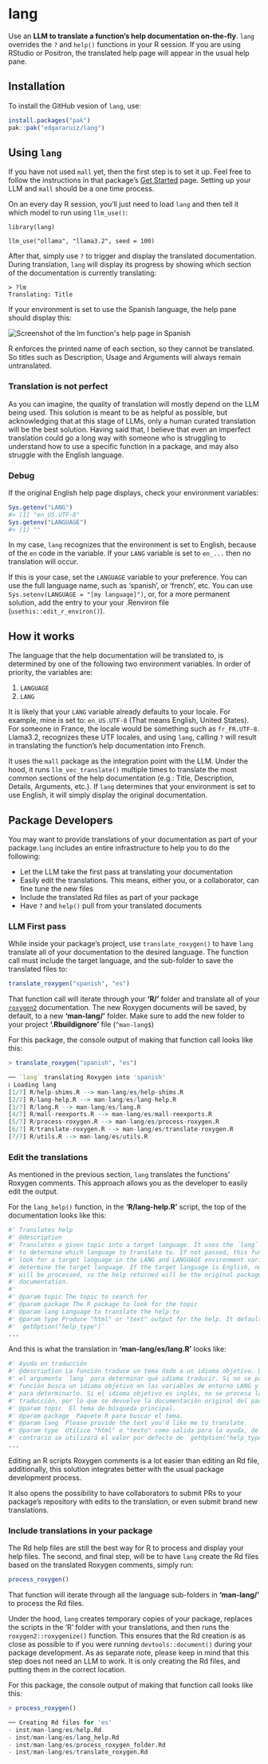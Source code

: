 
<!-- README.md is generated from README.Rmd. Please edit that file -->

# lang

<!-- badges: start -->
<!-- badges: end -->

Use an **LLM to translate a function’s help documentation on-the-fly**.
`lang` overrides the `?` and `help()` functions in your R session. If
you are using RStudio or Positron, the translated help page will appear
in the usual help pane.

## Installation

To install the GitHub vesion of `lang`, use:

``` r
install.packages("pak")
pak::pak("edgararuiz/lang")
```

## Using `lang`

If you have not used `mall` yet, then the first step is to set it up.
Feel free to follow the instructions in that package’s [Get
Started](https://mlverse.github.io/mall/#get-started) page. Setting up
your LLM and `mall` should be a one time process.

On an every day R session, you’ll just need to load `lang` and then tell
it which model to run using `llm_use()`:

    library(lang)

    llm_use("ollama", "llama3.2", seed = 100)

After that, simply use `?` to trigger and display the translated
documentation. During translation, `lang` will display its progress by
showing which section of the documentation is currently translating:

    > ?lm
    Translating: Title

If your environment is set to use the Spanish language, the help pane
should display this:

<img src="man/figures/lm-spanish.png" align="center" 
alt="Screenshot of the lm function's help page in Spanish"/>

R enforces the printed name of each section, so they cannot be
translated. So titles such as Description, Usage and Arguments will
always remain untranslated.

### Translation is not perfect

As you can imagine, the quality of translation will mostly depend on the
LLM being used. This solution is meant to be as helpful as possible, but
acknowledging that at this stage of LLMs, only a human curated
translation will be the best solution. Having said that, I believe that
even an imperfect translation could go a long way with someone who is
struggling to understand how to use a specific function in a package,
and may also struggle with the English language.

### Debug

If the original English help page displays, check your environment
variables:

``` r
Sys.getenv("LANG")
#> [1] "en_US.UTF-8"
Sys.getenv("LANGUAGE")
#> [1] ""
```

In my case, `lang` recognizes that the environment is set to English,
because of the `en` code in the variable. If your `LANG` variable is set
to `en_...` then no translation will occur.

If this is your case, set the `LANGUAGE` variable to your preference.
You can use the full language name, such as ‘spanish’, or ‘french’, etc.
You can use `Sys.setenv(LANGUAGE = "[my language]")`, or, for a more
permanent solution, add the entry to your your .Renviron file
(`usethis::edit_r_environ()`).

## How it works

The language that the help documentation will be translated to, is
determined by one of the following two environment variables. In order
of priority, the variables are:

1.  `LANGUAGE`
2.  `LANG`

It is likely that your `LANG` variable already defaults to your locale.
For example, mine is set to: `en_US.UTF-8` (That means English, United
States). For someone in France, the locale would be something such as
`fr_FR.UTF-8`. Llama3.2, recognizes these UTF locales, and using `lang`,
calling `?` will result in translating the function’s help documentation
into French.

It uses the `mall` package as the integration point with the LLM. Under
the hood, it runs `llm_vec_translate()` multiple times to translate the
most common sections of the help documentation (e.g.: Title,
Description, Details, Arguments, etc.). If `lang` determines that your
environment is set to use English, it will simply display the original
documentation.

## Package Developers

You may want to provide translations of your documentation as part of
your package.`lang` includes an entire infrastructure to help you to do
the following:

- Let the LLM take the first pass at translating your documentation
- Easily edit the translations. This means, either you, or a
  collaborator, can fine tune the new files
- Include the translated Rd files as part of your package
- Have `?` and `help()` pull from your translated documents

### LLM First pass

While inside your package’s project, use `translate_roxygen()` to have
`lang` translate all of your documentation to the desired language. The
function call must include the target language, and the sub-folder to
save the translated files to:

``` r
translate_roxygen("spanish", "es")
```

That function call will iterate through your **‘R/’** folder and
translate all of your
[`roxygen2`](https://roxygen2.r-lib.org/index.html) documentation. The
new Roxygen documents will be saved, by default, to a new
**‘man-lang/’** folder. Make sure to add the new folder to your project
**‘.Rbuildignore’** file (`^man-lang$`)

For this package, the console output of making that function call looks
like this:

``` r
> translate_roxygen("spanish", "es")

── `lang` translating Roxygen into 'spanish' 
ℹ Loading lang
[1/7] R/help-shims.R --> man-lang/es/help-shims.R
[2/7] R/lang-help.R --> man-lang/es/lang-help.R
[3/7] R/lang.R --> man-lang/es/lang.R
[4/7] R/mall-reexports.R --> man-lang/es/mall-reexports.R
[5/7] R/process-roxygen.R --> man-lang/es/process-roxygen.R
[6/7] R/translate-roxygen.R --> man-lang/es/translate-roxygen.R
[7/7] R/utils.R --> man-lang/es/utils.R
```

### Edit the translations

As mentioned in the previous section, `lang` translates the functions’
Roxygen comments. This approach allows you as the developer to easily
edit the output.

For the `lang_help()` function, in the **‘R/lang-help.R’** script, the
top of the documentation looks like this:

``` r
#' Translates help
#' @description
#' Translates a given topic into a target language. It uses the `lang` argument
#' to determine which language to translate to. If not passed, this function will
#' look for a target language in the LANG and LANGUAGE environment variables to
#' determine the target language. If the target language is English, no translation
#' will be processed, so the help returned will be the original package's
#' documentation.
#'
#' @param topic The topic to search for
#' @param package The R package to look for the topic
#' @param lang Language to translate the help to
#' @param type Produce "html" or "text" output for the help. It default to
#' `getOption("help_type")`
...
```

And this is what the translation in **‘man-lang/es/lang.R’** looks like:

``` r
#' Ayuda en traducción
#' @description La función traduce un tema dado a un idioma objetivo. Utiliza
#' el argumento `lang` para determinar qué idioma traducir. Si no se pasa, esta
#' función busca un idioma objetivo en las variables de entorno LANG y LANGUAGE
#' para determinarlo. Si el idioma objetivo es inglés, no se procesa la
#' traducción, por lo que se devuelve la documentación original del paquete.
#' @param topic  El tema de búsqueda principal.
#' @param package  Paquete R para buscar el tema.
#' @param lang  Please provide the text you'd like me to translate.
#' @param type  Utilice "html" o "texto" como salida para la ayuda, de lo
#' contrario se utilizará el valor por defecto de `getOption("help_type")`.
...
```

Editing an R scripts Roxygen comments is a lot easier than editing an Rd
file, additionally, this solution integrates better with the usual
package development process.

It also opens the possibility to have collaborators to submit PRs to
your package’s repository with edits to the translation, or even submit
brand new translations.

### Include translations in your package

The Rd help files are still the best way for R to process and display
your help files. The second, and final step, will be to have `lang`
create the Rd files based on the translated Roxygen comments, simply
run:

``` r
process_roxygen()
```

That function will iterate through all the language sub-folders in
**‘man-lang/’** to process the Rd files.

Under the hood, `lang` creates temporary copies of your package,
replaces the scripts in the ‘R’ folder with your translations, and then
runs the `roxygen2::roxygenize()` function. This ensures that the Rd
creation is as close as possible to if you were running
`devtools::document()` during your package development. As as separate
note, please keep in mind that this step does not need an LLM to work.
It is only creating the Rd files, and putting them in the correct
location.

For this package, the console output of making that function call looks
like this:

``` r
> process_roxygen()

── Creating Rd files for 'es' 
- inst/man-lang/es/help.Rd
- inst/man-lang/es/lang_help.Rd
- inst/man-lang/es/process_roxygen_folder.Rd
- inst/man-lang/es/translate_roxygen.Rd
```
